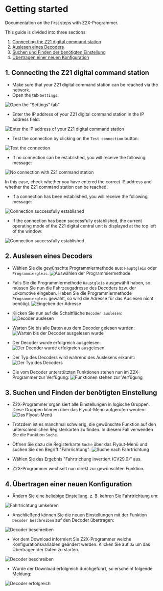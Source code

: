 # Getting started 
Documentation on the first steps with Z2X-Programmer.

This guide is divided into three sections:

1. [Connecting the Z21 digital command station](#1-connecting-the-z21-digital-command-station)
2. [Auslesen eines Decoders](#2-auslesen-eines-decoders)
3. [Suchen und Finden der benötigten Einstellung](#3-suchen-und-finden-der-benötigten-einstellung)
4. [Übertragen einer neuen Konfiguration](#4-übertragen-einer-neuen-konfiguration)

## 1. Connecting the Z21 digital command station

* Make sure that your Z21 digital command station can be reached via the network.
* Open the tab `Settings`:

![Open the “Settings” tab"](https://github.com/PeterK78/Z2X-Programmer/blob/master/Docs/en/Assets/Z2X-Programmer-GettingStartedSettings.png)

* Enter the IP address of your Z21 digital command station in the IP address field:

![Enter the IP address of your Z21 digital command station](https://github.com/PeterK78/Z2X-Programmer/blob/master/Docs/en/Assets/Z2X-Programmer-GettingStartedEnterIPAddress.png "Enter the IP address of your Z21 digital command station")

* Test the connection by clicking on the `Test connection` button:

![Test the connection](https://github.com/PeterK78/Z2X-Programmer/blob/master/Docs/en/Assets/Z2X-Programmer-GettingStartedTestConnection.png "Test the connection")

* If no connection can be established, you will receive the following message:

![No connection with Z21 command station](https://github.com/PeterK78/Z2X-Programmer/blob/master/Docs/en/Z2X-Programmer-GettingStartedConnectionFailed.png "No connection with Z21 command station")

In this case, check whether you have entered the correct IP address and whether the Z21 command station can be reached.

* If a connection has been established, you will receive the following message:
  
![Connection successfully established](https://github.com/PeterK78/Z2X-Programmer/blob/master/Docs/en/Assets/Z2X-Programmer-GettingStartedConnectionSuccess.png "Connection successfully established")

* If the connection has been successfully established, the current operating mode of the Z21 digital central unit is displayed at the top left of the window:

![Connection successfully established](https://github.com/PeterK78/Z2X-Programmer/blob/master/Docs/en/Assets/Z2X-Programmer-GettingStartedOperatingMode.png "Connection successfully established")

## 2. Auslesen eines Decoders

* Wählen Sie die gewünschte Programmiermethode aus: `Hauptgleis` oder `Programmiergleis`.
![Auswählen der Programmiermethode](https://github.com/PeterK78/Z2X-Programmer/blob/master/Docs/De/Assets/Z2X-Programmer-GettingStartedSelectProgramMethod.png "Auswählen der Programmiermethode")

* Falls Sie die Programmiermethode `Hauptgleis` ausgewählt haben, so müssen Sie nun die Fahrzeugadresse des Decoders bzw. der Lokomotive eingeben. Haben Sie die Programmiermethode `Programmiergleis` gewählt, so wird die Adresse für das Auslesen nicht benötigt.
![Eingeben der Adresse](https://github.com/PeterK78/Z2X-Programmer/blob/master/Docs/De/Assets/Z2X-Programmer-GettingStartedSetAddress.png "Eingeben der Adresse")

* Klicken Sie nun auf die Schaltfläche `Decoder auslesen`:
![Decoder auslesen](https://github.com/PeterK78/Z2X-Programmer/blob/master/Docs/De/Assets/Z2X-Programmer-GettingStartedUploadData.png "Decoder auslesen")

* Warten Sie bis alle Daten aus dem Decoder gelesen wurden:
![Warten bis der Decoder ausgelesen wurde](https://github.com/PeterK78/Z2X-Programmer/blob/master/Docs/De/Assets/Z2X-Programmer-GettingStartedWaitForUploadComplete.png "Warten bis der Decoder ausgelesen wurde")

* Der Decoder wurde erfolgreich ausgelesen:
![Der Decoder wurde erfolgreich ausgelesen](https://github.com/PeterK78/Z2X-Programmer/blob/master/Docs/De/Assets/Z2X-Programmer-GettingStartedUploadComplete.png "Der Decoder wurde erfolgreich ausgelesen")

* Der Typ des Decoders wird während des Auslesens erkannt:
![Der Typ des Decoders](https://github.com/PeterK78/Z2X-Programmer/blob/master/Docs/De/Assets/Z2X-Programmer-GettingStartedTypeOfDecoder.png "Der Typ des Decoders")

* Die vom Decoder unterstützten Funktionen stehen nun im Z2X-Programmer zur Verfügung:
![Funktionen stehen zur Verfügung](https://github.com/PeterK78/Z2X-Programmer/blob/master/Docs/De/Assets/Z2X-Programmer-GettingStartedFunctionsAvailable.png "Funktionen stehen zur Verfügung")

## 3. Suchen und Finden der benötigten Einstellung

* Z2X-Programmer organisiert alle Einstellungen in logische Gruppen. Diese Gruppen können über das Flyout-Menü aufgerufen werden:
![Das Flyout-Menü](https://github.com/PeterK78/Z2X-Programmer/blob/master/Docs/De/Assets/Z2X-Programmer-GettingStartedFlyoutMenu.png "Das Flyout-Menü")

* Trotzdem ist es manchmal schwierig, die gewünschte Funktion auf den unterschiedlichen Registerkarten zu finden. In diesem Fall verwenden Sie die Funktion `Suche`.
* Öffnen Sie dazu die Registerkarte `Suche` über das Flyout-Menü und suchen Sie den Begriff "Fahrrichtung":
![Suche nach Fahrtrichtung](https://github.com/PeterK78/Z2X-Programmer/blob/master/Docs/De/Assets/Z2X-Programmer-GettingStartedSearchDriveDirection.png "Suche nach Fahrtrichtung")

* Wählen Sie das Ergebnis "Fahrtrichung invertiert (CV29.0)" aus.
* Z2X-Programmer wechselt nun direkt zur gewünschten Funktion.

## 4. Übertragen einer neuen Konfiguration

* Ändern Sie eine beliebige Einstellung. z. B. kehren Sie Fahrtrichtung um:

![Fahrtrichtung umkehren]( https://github.com/PeterK78/Z2X-Programmer/blob/master/Docs/De/Assets/Z2X-Programmer-GettingStartedInvertDriveDirection.png "Fahrtrichtung umkehren")

* Anschließend können Sie die neuen Einstellungen mit der Funktion `Decoder beschreiben` auf den Decoder übertragen:

![Decoder beschreiben](https://github.com/PeterK78/Z2X-Programmer/blob/master/Docs/De/Assets/Z2X-Programmer-GettingStartedDownloadData.png "Decoder beschreiben")

* Vor dem Download informiert Sie Z2X-Programmer welche Konfigurationsvariablen geändert werden. Klicken Sie auf `Ja` um das Übertragen der Daten zu starten.

![Decoder beschreiben](https://github.com/PeterK78/Z2X-Programmer/blob/master/Docs/De/Assets/Z2X-Programmer-GettingStartedSummary.png "Decoder beschreiben")

* Wurde der Download erfolgreich durchgeführt, so erscheint folgende Meldung:

![Decoder erfolgreich](https://github.com/PeterK78/Z2X-Programmer/blob/master/Docs/De/Assets/Z2X-Programmer-GettingStartedDownloadSuccess.png "Decoder erfolgreich")

  

  








  











  
